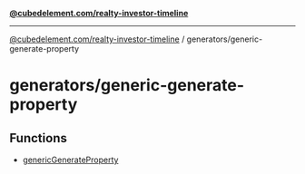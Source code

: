 [**@cubedelement.com/realty-investor-timeline**](../../index.md)

---

[@cubedelement.com/realty-investor-timeline](../../modules.md) / generators/generic-generate-property

# generators/generic-generate-property

## Functions

- [genericGenerateProperty](functions/genericGenerateProperty.md)

